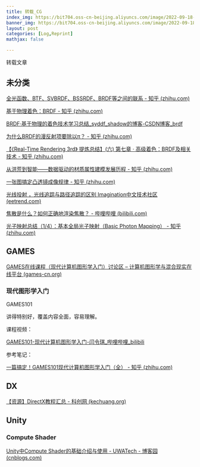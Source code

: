 ```yaml
---
title: 转载_CG
index_img: https://bit704.oss-cn-beijing.aliyuncs.com/image/2022-09-18-转载_CG.jpg
banner_img: https://bit704.oss-cn-beijing.aliyuncs.com/image/2022-09-18-转载_CG.jpg
layout: post
categories: [Log,Reprint]
mathjax: false

---
```


转载文章

<!-- more -->

## 未分类

[全光函数、BTF、SVBRDF、BSSRDF、BRDF等之间的联系 - 知乎 (zhihu.com)](https://zhuanlan.zhihu.com/p/410039298)

[基于物理着色：BRDF - 知乎 (zhihu.com)](https://zhuanlan.zhihu.com/p/21376124)

[BRDF·基于物理的着色技术学习总结_syddf_shadow的博客-CSDN博客_brdf](https://blog.csdn.net/yjr3426619/article/details/81098626)

[为什么BRDF的漫反射项要除以π？ - 知乎 (zhihu.com)](https://zhuanlan.zhihu.com/p/342807202)

[【《Real-Time Rendering 3rd》 提炼总结】(六) 第七章 · 高级着色：BRDF及相关技术 - 知乎 (zhihu.com)](https://zhuanlan.zhihu.com/p/28059221)

[从洪荒到智能——数据驱动的材质属性建模发展历程 - 知乎 (zhihu.com)](https://zhuanlan.zhihu.com/p/27315058)

[一张图搞定凸透镜成像规律 - 知乎 (zhihu.com)](https://zhuanlan.zhihu.com/p/439262927)

[光线投射 ，光线追踪与路径追踪的区别  Imagination中文技术社区 (eetrend.com)](http://imgtec.eetrend.com/d6-imgtec/blog/2018-04/11494.html)

[焦散是什么？如何正确地渲染焦散？ - 哔哩哔哩 (bilibili.com)](https://www.bilibili.com/read/cv5950067)

[光子映射总结（1/4）：基本全局光子映射（Basic Photon Mapping） - 知乎 (zhihu.com)](https://zhuanlan.zhihu.com/p/208356944)

## GAMES

[GAMES在线课程（现代计算机图形学入门）讨论区 – 计算机图形学与混合现实在线平台 (games-cn.org)](http://games-cn.org/forums/forum/graphics-intro/)

### 现代图形学入门

GAMES101

讲得特别好，覆盖内容全面，容易理解。

课程视频：

[GAMES101-现代计算机图形学入门-闫令琪_哔哩哔哩_bilibili](https://www.bilibili.com/video/BV1X7411F744)

参考笔记：

[一篇搞定！GAMES101现代计算机图形学入门（全） - 知乎 (zhihu.com)](https://zhuanlan.zhihu.com/p/394932478)

## DX

[【资源】DirectX教程汇总 - 科创网 (kechuang.org)](https://www.kechuang.org/t/80420)

## Unity

### Compute Shader

[Unity中Compute Shader的基础介绍与使用 - UWATech - 博客园 (cnblogs.com)](https://www.cnblogs.com/uwatech/p/15419757.html)



